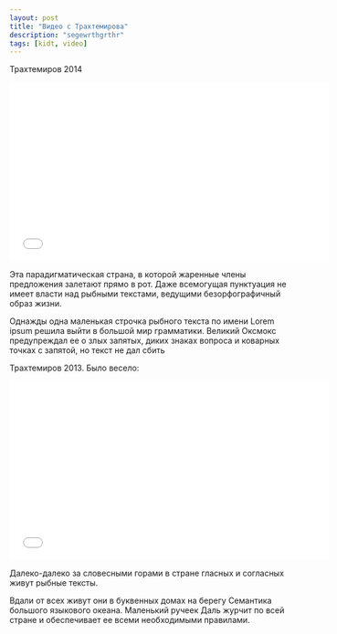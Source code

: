 ```yaml
---
layout: post
title: "Видео с Трахтемирова"
description: "segewrthgrthr"
tags: [kidt, video]
---
```


Трахтемиров 2014

<iframe width="560" height="315" src="//www.youtube.com/embed/DLd4nseRihg" frameborder="0"> </iframe>

Эта парадигматическая страна, в которой жаренные члены предложения залетают прямо в рот. Даже всемогущая пунктуация не имеет власти над рыбными текстами, ведущими безорфографичный образ жизни.

Однажды одна маленькая строчка рыбного текста по имени Lorem ipsum решила выйти в большой мир грамматики. Великий Оксмокс предупреждал ее о злых запятых, диких знаках вопроса и коварных точках с запятой, но текст не дал сбить
<!-- more -->
Трахтемиров 2013. Было весело:

<iframe width="560" height="315" src="//www.youtube.com/embed/fL63pNYXEt8" frameborder="0"> </iframe>

Далеко-далеко за словесными горами в стране гласных и согласных живут рыбные тексты.

Вдали от всех живут они в буквенных домах на берегу Семантика большого языкового океана. Маленький ручеек Даль журчит по всей стране и обеспечивает ее всеми необходимыми правилами.